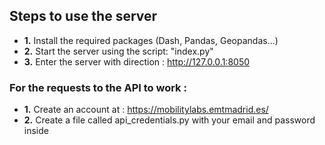 ## Steps to use the server
* **1.** Install the required packages (Dash, Pandas, Geopandas...)
* **2.** Start the server using the script: "index.py"
* **3.** Enter the server with direction : http://127.0.0.1:8050

### For the requests to the API to work :
* **1.** Create an account at : https://mobilitylabs.emtmadrid.es/ 
* **2.** Create a file called api_credentials.py with your email and password inside

